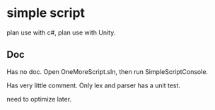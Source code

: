 # simple script

plan use with c#, plan use with Unity.

## Doc

Has no doc. Open OneMoreScript.sln, then run SimpleScriptConsole.

Has very little comment.
Only lex and parser has a unit test.

need to optimize later.